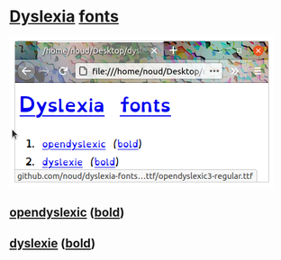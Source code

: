 # [Dyslexia](https://en.wikipedia.org/wiki/Dyslexia) [fonts](http://en.wikipedia.org/wiki/Font)
![dyslexia-fonts](./doc/dyslexia-fonts.png?raw=true "dyslexia-fonts")
## [opendyslexic](font/ttf/opendyslexic3-regular.ttf) ([bold](font/ttf/opendyslexic3-bold.ttf))
## [dyslexie](font/woff/Dyslexie-Regular.woff) ([bold](font/woff/Dyslexie-Bold.woff))